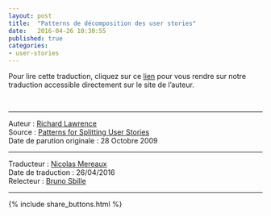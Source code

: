 ```yaml
---
layout: post
title:  "Patterns de décomposition des user stories"
date:   2016-04-26 10:30:55
published: true
categories: 
- user-stories
---
```


Pour lire cette traduction, cliquez sur ce [lien](http://agileforall.com/splitting-stories-in-french/) pour vous rendre sur notre traduction accessible directement sur le site de l’auteur.
  
&nbsp;  

---  
Auteur : [Richard Lawrence](http://www.agileforall.com/author/richard/)  
Source : [Patterns for Splitting User Stories](http://www.agileforall.com/2009/10/patterns-for-splitting-user-stories/)  
Date de parution originale : 28 Octobre 2009  

---
Traducteur : [Nicolas Mereaux](http://www.les-traducteurs-agiles.org/traducteurs/)  
Date de traduction : 26/04/2016  
Relecteur : [Bruno Sbille](http://brunosbille.com/)  

---

{% include share_buttons.html %}
